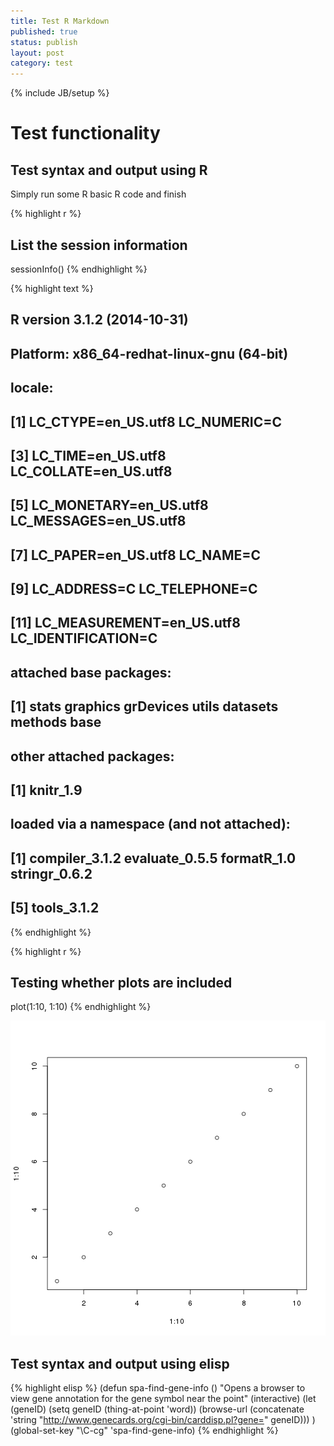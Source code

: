 ```yaml
---
title: Test R Markdown
published: true
status: publish
layout: post
category: test
---    
```

{% include JB/setup %}
 

 
 
# Test functionality
 
## Test syntax and output using R
 
Simply run some R basic R code and finish
 

{% highlight r %}
## List the session information 
sessionInfo()
{% endhighlight %}



{% highlight text %}
## R version 3.1.2 (2014-10-31)
## Platform: x86_64-redhat-linux-gnu (64-bit)
## 
## locale:
##  [1] LC_CTYPE=en_US.utf8       LC_NUMERIC=C             
##  [3] LC_TIME=en_US.utf8        LC_COLLATE=en_US.utf8    
##  [5] LC_MONETARY=en_US.utf8    LC_MESSAGES=en_US.utf8   
##  [7] LC_PAPER=en_US.utf8       LC_NAME=C                
##  [9] LC_ADDRESS=C              LC_TELEPHONE=C           
## [11] LC_MEASUREMENT=en_US.utf8 LC_IDENTIFICATION=C      
## 
## attached base packages:
## [1] stats     graphics  grDevices utils     datasets  methods   base     
## 
## other attached packages:
## [1] knitr_1.9
## 
## loaded via a namespace (and not attached):
## [1] compiler_3.1.2 evaluate_0.5.5 formatR_1.0    stringr_0.6.2 
## [5] tools_3.1.2
{% endhighlight %}



{% highlight r %}
## Testing whether plots are included
plot(1:10, 1:10)
{% endhighlight %}

![plot of chunk setup](/images/../images/setup-1.png) 
 
## Test syntax and output using elisp

{% highlight elisp %}
(defun spa-find-gene-info ()
  "Opens a browser to view gene annotation for the gene symbol near the point"
(interactive)
    (let (geneID)
    (setq geneID (thing-at-point 'word))
(browse-url (concatenate 'string "http://www.genecards.org/cgi-bin/carddisp.pl?gene=" geneID)))
  )
  (global-set-key "\C-cg" 'spa-find-gene-info)
{% endhighlight %}
